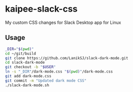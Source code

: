 # kaipee-slack-css
My custom CSS changes for Slack Desktop app for Linux

## Usage
```sh
_DIR="$(pwd)"
cd ~/git/build
git clone https://github.com/LanikSJ/slack-dark-mode.git
cd slack-dark-mode
git checkout -b "$USER"
ln -s "_DIR"/dark-mode.css "$(pwd)"/dark-mode.css
git add dark-mode.css
git commit -m "Updated dark mode CSS"
./slack-dark-mode.sh
```
